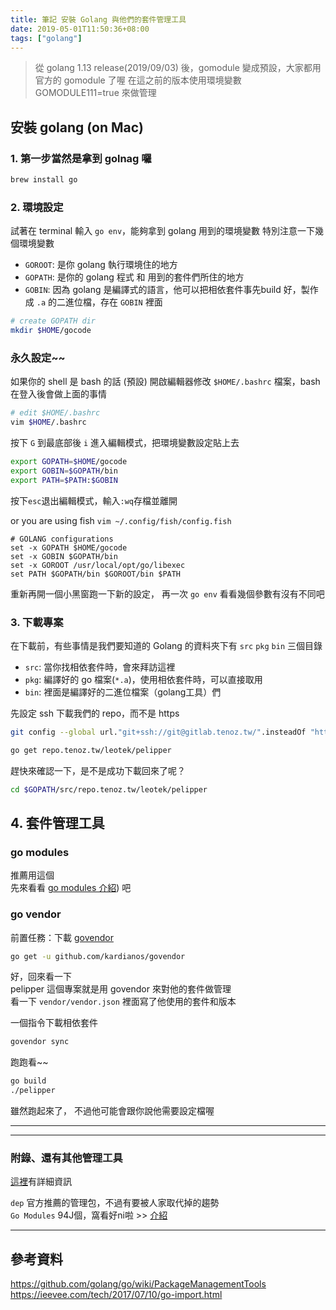```yaml
---
title: 筆記 安裝 Golang 與他們的套件管理工具
date: 2019-05-01T11:50:36+08:00
tags: ["golang"]
---
```


> 從 golang 1.13 release(2019/09/03) 後，gomodule 變成預設，大家都用官方的 gomodule 了喔
> 在這之前的版本使用環境變數 GOMODULE111=true 來做管理

## 安裝 golang (on Mac)
### 1. 第一步當然是拿到 golnag 囉
```sh
brew install go
```

### 2. 環境設定
試著在 terminal 輸入 `go env`，能夠拿到 golang 用到的環境變數
特別注意一下幾個環境變數
- `GOROOT`: 是你 golang 執行環境住的地方
- `GOPATH`: 是你的 golang 程式 和 用到的套件們所住的地方
- `GOBIN`: 因為 golang 是編譯式的語言，他可以把相依套件事先build 好，製作成 `.a` 的二進位檔，存在 `GOBIN` 裡面

```sh
# create GOPATH dir
mkdir $HOME/gocode
```

### 永久設定~~
如果你的 shell 是 bash 的話 (預設)
開啟編輯器修改 `$HOME/.bashrc` 檔案，bash 在登入後會做上面的事情
```sh
# edit $HOME/.bashrc
vim $HOME/.bashrc
```

按下 `G` 到最底部後 `i` 進入編輯模式，把環境變數設定貼上去
```sh
export GOPATH=$HOME/gocode
export GOBIN=$GOPATH/bin
export PATH=$PATH:$GOBIN
```
按下`esc`退出編輯模式，輸入`:wq`存檔並離開

or you are using fish `vim ~/.config/fish/config.fish`
```
# GOLANG configurations
set -x GOPATH $HOME/gocode
set -x GOBIN $GOPATH/bin
set -x GOROOT /usr/local/opt/go/libexec
set PATH $GOPATH/bin $GOROOT/bin $PATH
```

重新再開一個小黑窗跑一下新的設定，
再一次 `go env` 看看幾個參數有沒有不同吧

### 3. 下載專案
在下載前，有些事情是我們要知道的
Golang 的資料夾下有 `src` `pkg` `bin` 三個目錄
- `src`: 當你找相依套件時，會來拜訪這裡
- `pkg`: 編譯好的 go 檔案(`*.a`)，使用相依套件時，可以直接取用
- `bin`: 裡面是編譯好的二進位檔案（golang工具）們 

先設定 ssh 下載我們的 repo，而不是 https
```sh
git config --global url."git+ssh://git@gitlab.tenoz.tw/".insteadOf "https://repo.tenoz.tw/"

go get repo.tenoz.tw/leotek/pelipper
```

趕快來確認一下，是不是成功下載回來了呢？
```sh
cd $GOPATH/src/repo.tenoz.tw/leotek/pelipper
```

## 4. 套件管理工具
### go modules
推薦用這個  
先來看看 [go modules 介紹](/20190501-a-new-in-go-module)) 吧

### go vendor
前置任務：下載 [govendor](https://github.com/kardianos/govendor)
```sh
go get -u github.com/kardianos/govendor
```

好，回來看一下  
pelipper 這個專案就是用 govendor 來對他的套件做管理  
看一下 `vendor/vendor.json` 裡面寫了他使用的套件和版本

一個指令下載相依套件
```sh
govendor sync
```

跑跑看~~
```sh
go build
./pelipper
```

雖然跑起來了，
不過他可能會跟你說他需要設定檔喔

---
---
### 附錄、還有其他管理工具
[這裡](https://github.com/golang/go/wiki/PackageManagementTools)有詳細資訊

`dep` 官方推薦的管理包，不過有要被人家取代掉的趨勢  
`Go Modules` 94J個，窩看好ni啦 >> [介紹](https://md.tenoz.tw/NGcbZCdARUWEt5W3usRBnw)

---
## 參考資料
https://github.com/golang/go/wiki/PackageManagementTools
https://ieevee.com/tech/2017/07/10/go-import.html
